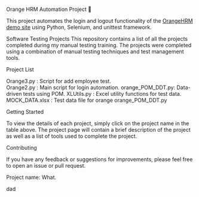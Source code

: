 Orange HRM Automation Project 🧪

This project automates the login and logout functionality of the [OrangeHRM demo site](https://opensource-demo.orangehrmlive.com/) using Python, Selenium, and unittest framework.

Software Testing Projects
This repository contains a list of all the projects completed during my manual testing training. The projects were completed using a combination of manual testing techniques and test management tools.

 Project List



 Orange3.py :        Script for add employee test.  
 Orange2.py :        Main script for login automation. 
 orange_POM_DDT.py:  Data-driven tests using POM. 
 XLUtils.py  :       Excel utility functions for test data. 
 MOCK_DATA.xlsx :    Test data file for orange orange_POM_DDT.py 

 Getting Started

To view the details of each project, simply click on the project name in the table above. The project page will contain a brief description of the project as well as a list of tools used to complete the project.

 Contributing

If you have any feedback or suggestions for improvements, please feel free to open an issue or pull request.







Project name: 
What.

dad


